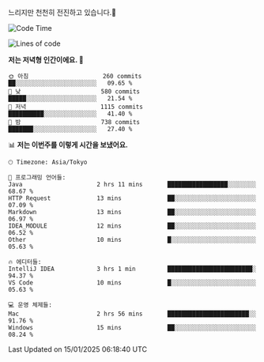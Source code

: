느리지만 천천히 전진하고 있습니다.🐢

<!--START_SECTION:waka-->
![Code Time](http://img.shields.io/badge/Code%20Time-1%2C515%20hrs%2042%20mins-blue)

![Lines of code](https://img.shields.io/badge/%EC%A0%80%EB%8A%94%20%EC%97%AC%ED%83%9C%EA%B9%8C%EC%A7%80%20-916.3%20thousand%20%EC%A4%84%EC%9D%98%20%EC%BD%94%EB%93%9C%EB%A5%BC%20%EC%9E%91%EC%84%B1%ED%96%88%EC%96%B4%EC%9A%94.-blue)

**저는 저녁형 인간이에요. 🦉** 

```text
🌞 아침                     260 commits         ██░░░░░░░░░░░░░░░░░░░░░░░   09.65 % 
🌆 낮　                     580 commits         █████░░░░░░░░░░░░░░░░░░░░   21.54 % 
🌃 저녁                     1115 commits        ██████████░░░░░░░░░░░░░░░   41.40 % 
🌙 밤　                     738 commits         ███████░░░░░░░░░░░░░░░░░░   27.40 % 
```


📊 **저는 이번주를 이렇게 시간을 보냈어요.** 

```text
🕑︎ Timezone: Asia/Tokyo

💬 프로그래밍 언어들: 
Java                     2 hrs 11 mins       █████████████████░░░░░░░░   68.67 % 
HTTP Request             13 mins             ██░░░░░░░░░░░░░░░░░░░░░░░   07.09 % 
Markdown                 13 mins             ██░░░░░░░░░░░░░░░░░░░░░░░   06.97 % 
IDEA_MODULE              12 mins             ██░░░░░░░░░░░░░░░░░░░░░░░   06.52 % 
Other                    10 mins             █░░░░░░░░░░░░░░░░░░░░░░░░   05.63 % 

🔥 에디터들: 
IntelliJ IDEA            3 hrs 1 min         ████████████████████████░   94.37 % 
VS Code                  10 mins             █░░░░░░░░░░░░░░░░░░░░░░░░   05.63 % 

💻 운영 체제들: 
Mac                      2 hrs 56 mins       ███████████████████████░░   91.76 % 
Windows                  15 mins             ██░░░░░░░░░░░░░░░░░░░░░░░   08.24 % 
```


 Last Updated on 15/01/2025 06:18:40 UTC
<!--END_SECTION:waka-->

